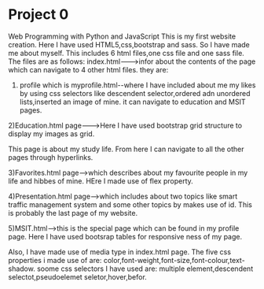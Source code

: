 # Project 0

Web Programming with Python and JavaScript
This is my first website creation.
Here I have used HTML5,css,bootstrap and sass.
So I have made me about myself.
This includes 6 html files,one css file and one sass file.
The files are as follows:
index.html--->infor about the contents of the page
  which can navigate to 4 other html files. they are:
 1) profile which is myprofile.html--where I have included about me my likes by using css selectors like descendent selector,ordered adn unordered lists,inserted an image of mine.
 it can navigate to education and MSIT pages.

 2)Education.html page--->Here I have used bootstrap grid structure to display my images as grid.

This page is about my study life.
From here I can navigate to all the other pages through hyperlinks.

3)Favorites.html page-->which describes about my favourite people in my life and hibbes of mine.
HEre I made use of flex property.

4)Presentation.html page-->which includes about two topics like smart traffic management system and some other topics by makes use of id.
This is probably the last page of my website.

5)MSIT.html-->this is the special page which can be found in my profile page.
Here I have used bootsrap tables for responsive ness of my page.

Also, I have made use of media type in index.html page.
The five css properties i made use of are:
color,font-weight,font-size,font-colour,text-shadow.
soome css selectors I have used are: multiple element,descendent selectot,pseudoelemet seletor,hover,befor.